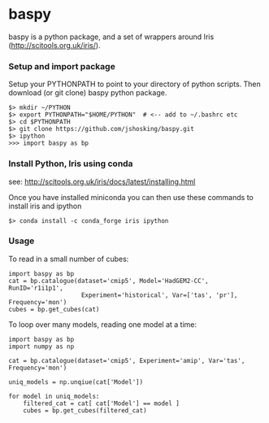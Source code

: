 # baspy

baspy is a python package, and a set of wrappers around Iris (http://scitools.org.uk/iris/).

### Setup and import package

Setup your PYTHONPATH to point to your directory of python scripts.  Then download (or git clone) baspy python package.

```
$> mkdir ~/PYTHON
$> export PYTHONPATH="$HOME/PYTHON"  # <-- add to ~/.bashrc etc
$> cd $PYTHONPATH
$> git clone https://github.com/jshosking/baspy.git
$> ipython
>>> import baspy as bp
```

### Install Python, Iris using conda

see: http://scitools.org.uk/iris/docs/latest/installing.html

Once you have installed miniconda you can then use these commands to install iris and ipython

```
$> conda install -c conda_forge iris ipython
```

### Usage

To read in a small number of cubes:

```
import baspy as bp
cat = bp.catalogue(dataset='cmip5', Model='HadGEM2-CC', RunID='r1i1p1', 
					Experiment='historical', Var=['tas', 'pr'], Frequency='mon')
cubes = bp.get_cubes(cat)
```

To loop over many models, reading one model at a time:

```
import baspy as bp
import numpy as np

cat = bp.catalogue(dataset='cmip5', Experiment='amip', Var='tas', Frequency='mon')

uniq_models = np.unqiue(cat['Model'])

for model in uniq_models:
	filtered_cat = cat[ cat['Model'] == model ]
	cubes = bp.get_cubes(filtered_cat)
```
